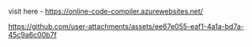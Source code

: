 visit here - https://online-code-compiler.azurewebsites.net/

https://github.com/user-attachments/assets/ee67e055-eaf1-4a1a-bd7a-45c9a6c00b7f

